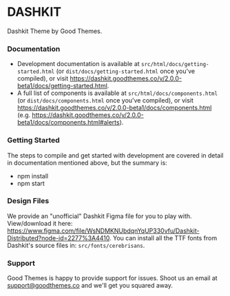 # DASHKIT

Dashkit Theme by Good Themes.

### Documentation

- Development documentation is available at `src/html/docs/getting-started.html` (or `dist/docs/getting-started.html` once you've compiled), or visit https://dashkit.goodthemes.co/v/2.0.0-beta1/docs/getting-started.html.
- A full list of components is available at `src/html/docs/components.html` (or `dist/docs/components.html` once you've compiled), or visit https://dashkit.goodthemes.co/v/2.0.0-beta1/docs/components.html (e.g. https://dashkit.goodthemes.co/v/2.0.0-beta1/docs/components.html#alerts).

### Getting Started

The steps to compile and get started with development are covered in detail in documentation mentioned above, but the summary is:

- npm install
- npm start

### Design Files

We provide an "unofficial" Dashkit Figma file for you to play with. View/download it here: https://www.figma.com/file/WsNDMKNUbdqnYqUP330vfu/Dashkit-Distributed?node-id=2277%3A4410. You can install all the TTF fonts from Dashkit's source files in: `src/fonts/cerebrisans`.

### Support

Good Themes is happy to provide support for issues. Shoot us an email at support@goodthemes.co and we'll get you squared away.
